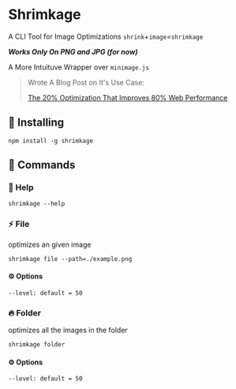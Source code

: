 # Shrimkage

A CLI Tool for Image Optimizations
`shrink`+`image`=`shrimkage`

**_Works Only On PNG and JPG (for now)_** 

A More Intuituve Wrapper over `minimage.js`

> Wrote A Blog Post on It's Use Case: 
> 
> [The 20% Optimization That Improves 80% Web Performance](https://dev.to/lucidmach/how-to-make-websites-load-faster-524i) 

## 💾 Installing
```
npm install -g shrimkage
```

## 🤖 Commands

### 🙌 Help

```
shrimkage --help
```

### ⚡ File

optimizes an given image

```
shrimkage file --path=./example.png
```

#### ⚙️ Options
```
--level: default = 50
```
### 🔥 Folder

optimizes all the images in the folder

```
shrimkage folder
```

#### ⚙️ Options
```
--level: default = 50
```
